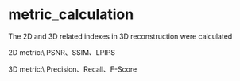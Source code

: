 # metric_calculation
The 2D and 3D related indexes in 3D reconstruction were calculated

2D metric:\\
PSNR、SSIM、LPIPS

3D metric:\\
Precision、Recall、F-Score
